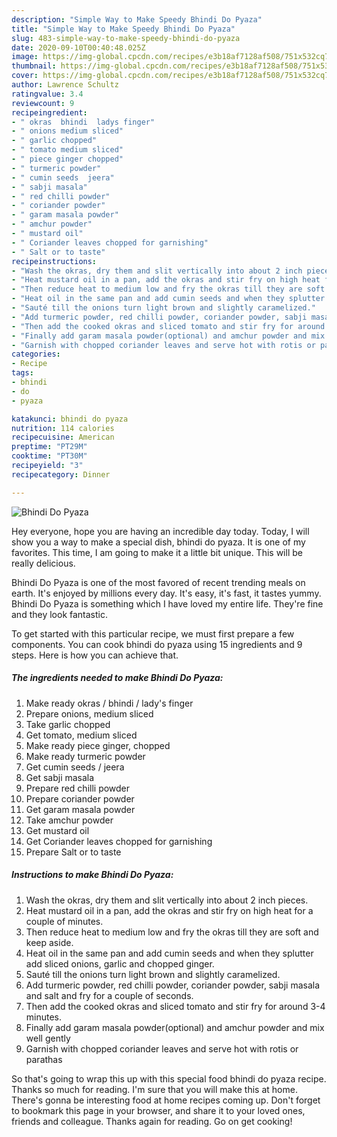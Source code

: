 ```yaml
---
description: "Simple Way to Make Speedy Bhindi Do Pyaza"
title: "Simple Way to Make Speedy Bhindi Do Pyaza"
slug: 483-simple-way-to-make-speedy-bhindi-do-pyaza
date: 2020-09-10T00:40:48.025Z
image: https://img-global.cpcdn.com/recipes/e3b18af7128af508/751x532cq70/bhindi-do-pyaza-recipe-main-photo.jpg
thumbnail: https://img-global.cpcdn.com/recipes/e3b18af7128af508/751x532cq70/bhindi-do-pyaza-recipe-main-photo.jpg
cover: https://img-global.cpcdn.com/recipes/e3b18af7128af508/751x532cq70/bhindi-do-pyaza-recipe-main-photo.jpg
author: Lawrence Schultz
ratingvalue: 3.4
reviewcount: 9
recipeingredient:
- " okras  bhindi  ladys finger"
- " onions medium sliced"
- " garlic chopped"
- " tomato medium sliced"
- " piece ginger chopped"
- " turmeric powder"
- " cumin seeds  jeera"
- " sabji masala"
- " red chilli powder"
- " coriander powder"
- " garam masala powder"
- " amchur powder"
- " mustard oil"
- " Coriander leaves chopped for garnishing"
- " Salt or to taste"
recipeinstructions:
- "Wash the okras, dry them and slit vertically into about 2 inch pieces."
- "Heat mustard oil in a pan, add the okras and stir fry on high heat for a couple of minutes."
- "Then reduce heat to medium low and fry the okras till they are soft and keep aside."
- "Heat oil in the same pan and add cumin seeds and when they splutter add sliced onions, garlic and chopped ginger."
- "Sauté till the onions turn light brown and slightly caramelized."
- "Add turmeric powder, red chilli powder, coriander powder, sabji masala and salt and fry for a couple of seconds."
- "Then add the cooked okras and sliced tomato and stir fry for around 3-4 minutes."
- "Finally add garam masala powder(optional) and amchur powder and mix well gently"
- "Garnish with chopped coriander leaves and serve hot with rotis or parathas"
categories:
- Recipe
tags:
- bhindi
- do
- pyaza

katakunci: bhindi do pyaza 
nutrition: 114 calories
recipecuisine: American
preptime: "PT29M"
cooktime: "PT30M"
recipeyield: "3"
recipecategory: Dinner

---
```



![Bhindi Do Pyaza](https://img-global.cpcdn.com/recipes/e3b18af7128af508/751x532cq70/bhindi-do-pyaza-recipe-main-photo.jpg)

Hey everyone, hope you are having an incredible day today. Today, I will show you a way to make a special dish, bhindi do pyaza. It is one of my favorites. This time, I am going to make it a little bit unique. This will be really delicious.

Bhindi Do Pyaza is one of the most favored of recent trending meals on earth. It's enjoyed by millions every day. It's easy, it's fast, it tastes yummy. Bhindi Do Pyaza is something which I have loved my entire life. They're fine and they look fantastic.




To get started with this particular recipe, we must first prepare a few components. You can cook bhindi do pyaza using 15 ingredients and 9 steps. Here is how you can achieve that.

<!--inarticleads1-->

##### The ingredients needed to make Bhindi Do Pyaza:

1. Make ready  okras / bhindi / lady&#39;s finger
1. Prepare  onions, medium sliced
1. Take  garlic chopped
1. Get  tomato, medium sliced
1. Make ready  piece ginger, chopped
1. Make ready  turmeric powder
1. Get  cumin seeds / jeera
1. Get  sabji masala
1. Prepare  red chilli powder
1. Prepare  coriander powder
1. Get  garam masala powder
1. Take  amchur powder
1. Get  mustard oil
1. Get  Coriander leaves chopped for garnishing
1. Prepare  Salt or to taste




<!--inarticleads2-->

##### Instructions to make Bhindi Do Pyaza:

1. Wash the okras, dry them and slit vertically into about 2 inch pieces.
1. Heat mustard oil in a pan, add the okras and stir fry on high heat for a couple of minutes.
1. Then reduce heat to medium low and fry the okras till they are soft and keep aside.
1. Heat oil in the same pan and add cumin seeds and when they splutter add sliced onions, garlic and chopped ginger.
1. Sauté till the onions turn light brown and slightly caramelized.
1. Add turmeric powder, red chilli powder, coriander powder, sabji masala and salt and fry for a couple of seconds.
1. Then add the cooked okras and sliced tomato and stir fry for around 3-4 minutes.
1. Finally add garam masala powder(optional) and amchur powder and mix well gently
1. Garnish with chopped coriander leaves and serve hot with rotis or parathas




So that's going to wrap this up with this special food bhindi do pyaza recipe. Thanks so much for reading. I'm sure that you will make this at home. There's gonna be interesting food at home recipes coming up. Don't forget to bookmark this page in your browser, and share it to your loved ones, friends and colleague. Thanks again for reading. Go on get cooking!
